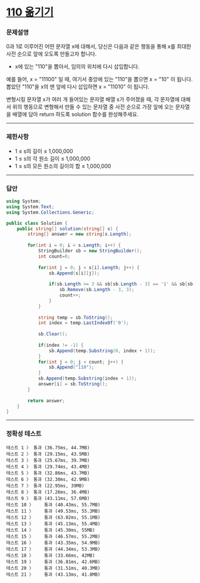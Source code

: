 # <a href="https://school.programmers.co.kr/learn/courses/30/lessons/77886">110 옮기기</a>

### 문제설명

0과 1로 이루어진 어떤 문자열 x에 대해서, 당신은 다음과 같은 행동을 통해 x를 최대한 사전 순으로 앞에 오도록 만들고자 합니다.

 - x에 있는 "110"을 뽑아서, 임의의 위치에 다시 삽입합니다.

예를 들어, x = "11100" 일 때, 여기서 중앙에 있는 "110"을 뽑으면 x = "10" 이 됩니다. 뽑았던 "110"을 x의 맨 앞에 다시 삽입하면 x = "11010" 이 됩니다.

변형시킬 문자열 x가 여러 개 들어있는 문자열 배열 s가 주어졌을 때, 각 문자열에 대해서 위의 행동으로 변형해서 만들 수 있는 문자열 중 사전 순으로 가장 앞에 오는 문자열을 배열에 담아 return 하도록 solution 함수를 완성해주세요.

***

### 제한사항

 - 1 ≤ s의 길이 ≤ 1,000,000
 - 1 ≤ s의 각 원소 길이 ≤ 1,000,000
 - 1 ≤ s의 모든 원소의 길이의 합 ≤ 1,000,000

***

### 답안
``` csharp
using System;
using System.Text;
using System.Collections.Generic;

public class Solution {
    public string[] solution(string[] s) {
        string[] answer = new string[s.Length];
        
        for(int i = 0; i < s.Length; i++) {
            StringBuilder sb = new StringBuilder();
            int count=0;
            
            for(int j = 0; j < s[i].Length; j++) {
                sb.Append(s[i][j]);
                
                if(sb.Length >= 3 && sb[sb.Length - 3] == '1' && sb[sb.Length - 2] == '1' && sb[sb.Length - 1] == '0' ) {
                    sb.Remove(sb.Length - 3, 3);
                    count++;
                }
            }
            
            string temp = sb.ToString();
            int index = temp.LastIndexOf('0');
            
            sb.Clear();
            
            if(index != -1) {
                sb.Append(temp.Substring(0, index + 1));
            }
            for(int j = 0; j < count; j++) {
                sb.Append("110");
            }
            sb.Append(temp.Substring(index + 1));
            answer[i] = sb.ToString();
        }
        
        return answer;
    }
}
```

***

### 정확성 테스트
```
테스트 1 〉	통과 (36.75ms, 44.7MB)
테스트 2 〉	통과 (29.15ms, 43.5MB)
테스트 3 〉	통과 (25.67ms, 39.7MB)
테스트 4 〉	통과 (29.74ms, 43.4MB)
테스트 5 〉	통과 (32.86ms, 43.7MB)
테스트 6 〉	통과 (32.30ms, 42.9MB)
테스트 7 〉	통과 (22.95ms, 39MB)
테스트 8 〉	통과 (17.26ms, 36.4MB)
테스트 9 〉	통과 (43.11ms, 57.6MB)
테스트 10 〉	통과 (40.43ms, 55.7MB)
테스트 11 〉	통과 (49.53ms, 55.3MB)
테스트 12 〉	통과 (63.02ms, 55.1MB)
테스트 13 〉	통과 (45.13ms, 55.4MB)
테스트 14 〉	통과 (45.30ms, 55MB)
테스트 15 〉	통과 (46.57ms, 55.2MB)
테스트 16 〉	통과 (43.35ms, 54.9MB)
테스트 17 〉	통과 (44.34ms, 53.3MB)
테스트 18 〉	통과 (33.66ms, 42MB)
테스트 19 〉	통과 (36.81ms, 42.6MB)
테스트 20 〉	통과 (31.51ms, 40.3MB)
테스트 21 〉	통과 (43.13ms, 41.8MB)
```